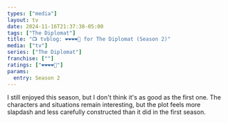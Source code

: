 ```yaml
---
types: ["media"]
layout: tv
date: 2024-11-16T21:37:38-05:00
tags: ["The Diplomat"]
title: "📺 tvblog: ❤️❤️❤️❤️🖤 for The Diplomat (Season 2)"
media: ["tv"]
series: ["The Diplomat"]
franchise: [""]
ratings: ["❤️❤️❤️❤️🖤"]
params:
  entry: Season 2
---
```

I still enjoyed this season, but I don't think it's as good as the first one. The characters and situations remain interesting, but the plot feels more slapdash and less carefully constructed than it did in the first season.
